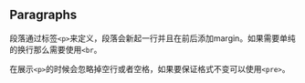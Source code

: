 ## Paragraphs

段落通过标签`<p>`来定义，段落会新起一行并且在前后添加margin。如果需要单纯的换行那么需要使用`<br`。

在展示`<p>`的时候会忽略掉空行或者空格，如果要保证格式不变可以使用`<pre>`。
